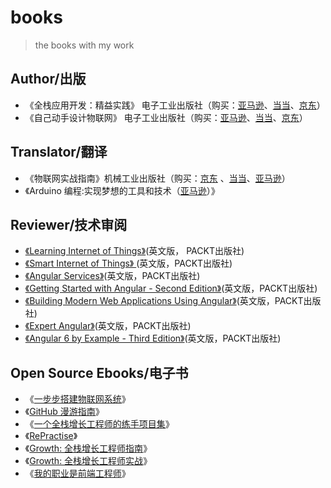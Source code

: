 # books

> the books with my work

## Author/出版

*   《全栈应用开发：精益实践》 电子工业出版社（购买：[亚马逊](https://www.amazon.cn/dp/B0722YJR89)、[当当](http://product.dangdang.com/25077858.html)、[京东](http://item.jd.com/12195442.html)）
*   《自己动手设计物联网》 电子工业出版社（购买：[亚马逊](https://www.amazon.cn/%E5%9B%BE%E4%B9%A6/dp/B01IBZWTWW?ie=UTF8&creative=2384&creativeASIN=B01IBZWTWW&linkCode=df0&ref_=asc_df_B01IBZWTWW2239914&tag=douban-23)、[当当](http://product.dangdang.com/24000878.html?_ddclickunion=P-306226-0-s26841195|ad_type=0|sys_id=1#dd_refer=https%3A%2F%2Fbook.douban.com%2Flink2%2F%3Flowest%3D4250%26pre%3D0%26vendor%3Ddangdang%26srcpage%3Dsubject%26price%3D5020%26pos%3D1%26url%3Dhttp%253a%252f%252funion.dangdang.com%252ftransfer.php%253ffrom%253dp-306226-0-s26841195%2526backurl%253dhttp%253a%252f%252fproduct.dangdang.com%252fproduct.aspx%253fproduct_id%253d24000878%26cntvendor%3D4%26srcsubj%3D26841195%26type%3Dbkbuy%26subject%3D26841195)、[京东](http://item.jd.com/11946585.html)）

## Translator/翻译

*   《物联网实战指南》机械工业出版社（购买：[京东](https://item.jd.com/12037436.html) 、[当当](http://product.dangdang.com/24035320.html)、[亚马逊](https://www.amazon.cn/dp/B01M06CK6R/)）
*   《Arduino 编程:实现梦想的工具和技术（[亚马逊](https://www.amazon.cn/dp/B075VVPN79)）》

## Reviewer/技术审阅

*   [《Learning Internet of Things》](https://www.packtpub.com/application-development/learning-internet-things)(英文版， PACKT出版社)
*   [《Smart Internet of Things》 ](https://www.packtpub.com/hardware-and-creative/smart-internet-things-projects)(英文版，PACKT出版社)
*   [《Angular Services》](https://www.packtpub.com/web-development/angular-services)(英文版，PACKT出版社)
*   [《Getting Started with Angular - Second Edition》](https://www.packtpub.com/web-development/getting-started-angular-second-edition)(英文版，PACKT出版社)
*   [《Building Modern Web Applications Using Angular》](https://www.packtpub.com/web-development/building-modern-web-applications-using-angular)(英文版，PACKT出版社)
*   [《Expert Angular》](https://www.packtpub.com/web-development/expert-angular)(英文版，PACKT出版社)
*   [《Angular 6 by Example - Third Edition》](https://www.packtpub.com/web-development/angular-example-third-edition)(英文版，PACKT出版社)

## Open Source Ebooks/电子书

*   《[一步步搭建物联网系统](http://designiot.phodal.com/)》
*   《[GitHub 漫游指南](http://github.phodal.com/)》
*   《[一个全栈增长工程师的练手项目集](https://github.com/phodal/ideabook)》
*   《[RePractise](https://github.com/phodal/repractise)》
*   《[Growth: 全栈增长工程师指南](https://github.com/phodal/growth-ebook)》
*   《[Growth: 全栈增长工程师实战](https://github.com/phodal/growth-in-action)》
*   《[我的职业是前端工程师](http://github.com/phodal/fe)》
